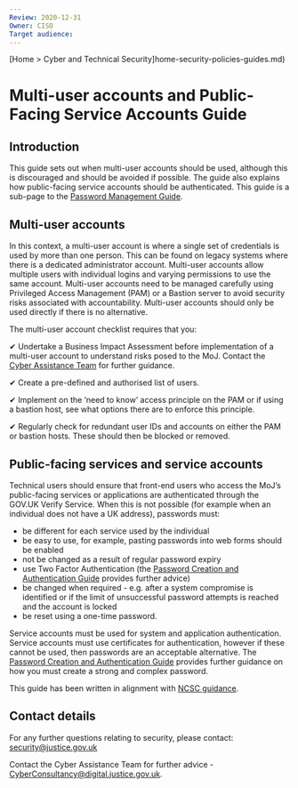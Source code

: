 ```yaml
---
Review: 2020-12-31
Owner: CISO
Target audience:
---
```


[Home > Cyber and Technical Security]home-security-policies-guides.md)

# Multi-user accounts and Public-Facing Service Accounts Guide

## Introduction

This guide sets out when multi-user accounts should be used, although this is discouraged and should be avoided if possible. The guide also explains how public-facing service accounts should be authenticated. This guide is a sub-page to the [Password Management Guide](password-management-guide.md).

## Multi-user accounts

In this context, a multi-user account is where a single set of credentials is used by more than one person. This can be found on legacy systems where there is a dedicated administrator account. Multi-user accounts allow multiple users with individual logins and varying permissions to use the same account. Multi-user accounts need to be managed carefully using Privileged Access Management (PAM) or a Bastion server to avoid security risks associated with accountability. Multi-user accounts should only be used directly if there is no alternative.

The multi-user account checklist requires that you:

 ✔ Undertake a Business Impact Assessment before implementation of a multi-user account to understand risks posed to the MoJ. Contact the [Cyber Assistance Team](mailto:CyberConsultancy@digital.justice.gov.uk) for further guidance.

 ✔ Create a pre-defined and authorised list of users.

 ✔ Implement on the ‘need to know’ access principle on the PAM or if using a bastion host, see what options there are to enforce this principle.

 ✔ Regularly check for redundant user IDs and accounts on either the PAM or bastion hosts. These should then be blocked or removed.


## Public-facing services and service accounts

Technical users should ensure that front-end users who access the MoJ’s public-facing services or applications are authenticated through the GOV.UK Verify Service. When this is not possible (for example when an individual does not have a UK address), passwords must:

- be different for each service used by the individual
- be easy to use, for example, pasting passwords into web forms should be enabled
- not be changed as a result of regular password expiry
- use Two Factor Authentication (the [Password Creation and Authentication Guide](password-creation-and-authentication-guide.md) provides further advice)
- be changed when required - e.g. after a system compromise is identified or if the limit of unsuccessful password attempts is reached and the account is locked
- be reset using a one-time password.

Service accounts must be used for system and application authentication. Service accounts must use certificates for authentication, however if these cannot be used, then passwords are an acceptable alternative. The [Password Creation and Authentication Guide](password-creation-and-authentication-guide.md) provides further guidance on how you must create a strong and complex password.

This guide has been written in alignment with [NCSC guidance](https://www.ncsc.gov.uk/collection/passwords/updating-your-approach).

## Contact details

For any further questions relating to security, please contact: [security@justice.gov.uk](mailto:security@justice.gov.uk)

Contact the Cyber Assistance Team for further advice - [CyberConsultancy@digital.justice.gov.uk](CyberConsultancy@digital.justice.gov.uk).
